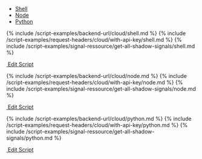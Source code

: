 <!-- Nav tabs -->
<ul class="nav nav-tabs code-nav-tabs" role="tablist">
  <li class="nav-item">
    <a class="nav-link shell-language active" id="get-all-shadow-signals-shell-cloud-tab" data-toggle="tab" href="#get-all-shadow-signals-shell-cloud" role="tab" aria-controls="get-all-shadow-signals-shell-cloud" aria-selected="true">Shell</a>
  </li>
  <li class="nav-item">
    <a class="nav-link node-language" id="get-all-shadow-signals-node-cloud-tab" data-toggle="tab" href="#get-all-shadow-signals-node-cloud" role="tab" aria-controls="get-all-shadow-signals-node-cloud" aria-selected="false">Node</a>
  </li>
  <li class="nav-item">
    <a class="nav-link python-language" id="get-all-shadow-signals-python-cloud-tab" data-toggle="tab" href="#get-all-shadow-signals-python-cloud" role="tab" aria-controls="get-all-shadow-signals-python-cloud" aria-selected="false">Python</a>
  </li>
</ul>

<!-- Tab panes -->
<div class="tab-content">

<!-- shell code -->
<div class="code tab-pane active" id="get-all-shadow-signals-shell-cloud" role="tabpanel" aria-labelledby="get-all-shadow-signals-shell-cloud-tab" markdown="1">
{% include /script-examples/backend-url/cloud/shell.md %}
{% include /script-examples/request-headers/cloud/with-api-key/shell.md %}
{% include /script-examples/signal-ressource/get-all-shadow-signals/shell.md %}

<!-- copy button -->
<a class="btn btn-sm copy-action" data-toggle="tooltip" data-placement="top" title="copy" onclick="copyToClipBoard('get-all-shadow-signals-shell-cloud')"><i class="fa fa-copy"></i></a>

<!-- edit button -->
<a class="btn btn-sm edit-action"  href="https://github.com/DasKeyboard/Daskeyboard.io/blob/master/_includes/script-examples/signal-ressource/get-all-shadow-signals/shell.md"><i class="fa fa-pencil"></i>&nbsp;Edit Script</a>
</div>

<!-- Node code -->
<div class="code tab-pane" id="get-all-shadow-signals-node-cloud" role="tabpanel" aria-labelledby="get-all-shadow-signals-node-cloud-tab" markdown="1">
{% include /script-examples/backend-url/cloud/node.md %}
{% include /script-examples/request-headers/cloud/with-api-key/node.md %}
{% include /script-examples/signal-ressource/get-all-shadow-signals/node.md %}
<!-- copy button -->
<a class="btn btn-sm copy-action" data-toggle="tooltip" data-placement="top" title="copy" onclick="copyToClipBoard('get-all-shadow-signals-node-cloud')"><i class="fa fa-copy"></i></a>

<!-- edit button -->
<a class="btn btn-sm edit-action"  href="https://github.com/DasKeyboard/Daskeyboard.io/blob/master/_includes/script-examples/signal-ressource/get-all-shadow-signals/node.md"><i class="fa fa-pencil"></i>&nbsp;Edit Script</a>
</div>


<!-- Python code -->
<div class="code tab-pane" id="get-all-shadow-signals-python-cloud" role="tabpanel" aria-labelledby="get-all-shadow-signals-python-cloud-tab" markdown="1">
{% include /script-examples/backend-url/cloud/python.md %}
{% include /script-examples/request-headers/cloud/with-api-key/python.md %}
{% include /script-examples/signal-ressource/get-all-shadow-signals/python.md %}
<!-- copy button -->
<a class="btn btn-sm copy-action" data-toggle="tooltip" data-placement="top" title="copy" onclick="copyToClipBoard('get-all-shadow-signals-python-cloud')"><i class="fa fa-copy"></i></a>

<!-- edit button -->
<a class="btn btn-sm edit-action"  href="https://github.com/DasKeyboard/Daskeyboard.io/blob/master/_includes/script-examples/signal-ressource/get-all-shadow-signals/python.md"><i class="fa fa-pencil"></i>&nbsp;Edit Script</a>
</div>
</div>